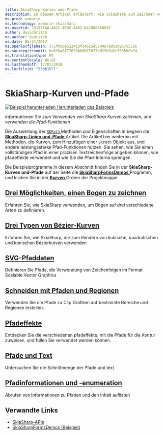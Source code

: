 ```yaml
---
title: SkiaSharp-Kurven und-Pfade
description: In diesem Artikel erläutert, wie SkiaSharp zum Zeichnen von Kurven und Pfad-Features in Xamarin.Forms-Anwendungen verwenden, und dies mit Beispielcode veranschaulicht.
ms.prod: xamarin
ms.technology: xamarin-skiasharp
ms.assetid: 781937AA-AA1C-469C-AA92-D42D08B58635
author: davidbritch
ms.author: dabritch
ms.date: 05/24/2017
ms.openlocfilehash: c71f0c0e5224c3fc4615d570487ed63c957c5556
ms.sourcegitcommit: be6f6a8f77679bb9675077ed25b5d2c753580b74
ms.translationtype: MT
ms.contentlocale: de-DE
ms.lasthandoff: 12/07/2018
ms.locfileid: "53061671"
---
```

# <a name="skiasharp-curves-and-paths"></a>SkiaSharp-Kurven und-Pfade

[![Beispiel herunterladen](~/media/shared/download.png) Herunterladen des Beispiels](https://developer.xamarin.com/samples/xamarin-forms/SkiaSharpForms/Demos/)

_Informationen Sie zum Verwenden von SkiaSharp Kurven zeichnen, und verwenden die Pfad-Funktionen_

Die Auswertung der [ `SKPath` ](xref:SkiaSharp.SKPath) Methoden und Eigenschaften in begann die [ **SkiaSharp-Linien und-Pfade** ](../paths/index.md) Artikel. Die Artikel hier weiterhin mit Methoden, die Kurven, zum Hinzufügen einer `SKPath` Objekt aus, und andere leistungsstarke Pfad-Funktionen nutzen. Sie sehen, wie Sie einen vollständigen Pfad in einer präzisen Textzeichenfolge angeben können, wie pfadeffekte verwendet und wie Sie die Pfad-Interna sprengen.

Die Beispielprogramme in diesem Abschnitt finden Sie in der **SkiaSharp-Kurven und-Pfade** auf der Seite die [ **SkiaSharpFormsDemos** ](https://developer.xamarin.com/samples/xamarin-forms/SkiaSharpForms/Demos/) Programm, und klicken Sie in der [  **Kurven** ](https://github.com/xamarin/xamarin-forms-samples/tree/master/SkiaSharpForms/Demos/Demos/SkiaSharpFormsDemos/Curves) Ordner der Projektmappe.

## <a name="three-ways-to-draw-an-arcarcsmd"></a>[Drei Möglichkeiten, einen Bogen zu zeichnen](arcs.md)

Erfahren Sie, wie SkiaSharp verwenden, um Bögen auf drei verschiedene Arten zu definieren.

## <a name="three-types-of-bzier-curvesbeziersmd"></a>[Drei Typen von Bézier-Kurven](beziers.md)

Erfahren Sie, wie SkiaSharp, die zum Rendern von kubische, quadratischen und konischen Bézierkurven verwenden

## <a name="svg-path-datapath-datamd"></a>[SVG-Pfaddaten](path-data.md)

Definieren Sie Pfade, die Verwendung von Zeichenfolgen im Format Scalable Vector Graphics

## <a name="clipping-with-paths-and-regionsclippingmd"></a>[Schneiden mit Pfaden und Regionen](clipping.md)

Verwenden Sie die Pfade zu Clip Grafiken auf bestimmte Bereiche und Regionen erstellen.

## <a name="path-effectseffectsmd"></a>[Pfadeffekte](effects.md)

Entdecken Sie die verschiedenen pfadeffekte, mit die Pfade für die Kontur zuweisen, und füllen Sie verwendet werden können.

## <a name="paths-and-texttext-pathsmd"></a>[Pfade und Text](text-paths.md)

Untersuchen Sie die Schnittmenge der Pfade und text

## <a name="path-information-and-enumerationinformationmd"></a>[Pfadinformationen und -enumeration](information.md)

Abrufen von Informationen zu Pfaden und den Inhalt auflisten


## <a name="related-links"></a>Verwandte Links

- [SkiaSharp-APIs](https://docs.microsoft.com/dotnet/api/skiasharp)
- [SkiaSharpFormsDemos (Beispiel)](https://developer.xamarin.com/samples/xamarin-forms/SkiaSharpForms/Demos/)
